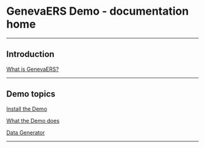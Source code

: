 # GenevaERS Demo - documentation home

-----

## Introduction

[What is GenevaERS?](IntroGenevaERS.md)

-----

## Demo topics

 [Install the Demo](InstallDemo.md)

 [What the Demo does](WhatDemoDoes.md)

 [Data Generator](DataGenerator.md)
 
-----

